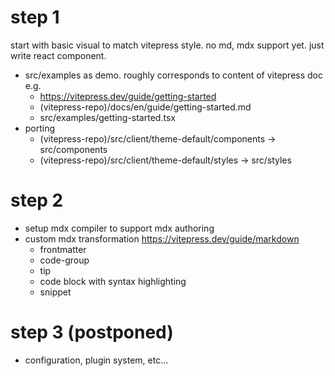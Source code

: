 # step 1

start with basic visual to match vitepress style.
no md, mdx support yet. just write react component.

- src/examples as demo. roughly corresponds to content of vitepress doc e.g.
  - https://vitepress.dev/guide/getting-started
  - (vitepress-repo)/docs/en/guide/getting-started.md
  - src/examples/getting-started.tsx
- porting
  - (vitepress-repo)/src/client/theme-default/components -> src/components
  - (vitepress-repo)/src/client/theme-default/styles -> src/styles

# step 2 

- setup mdx compiler to support mdx authoring
- custom mdx transformation https://vitepress.dev/guide/markdown
  - frontmatter
  - code-group
  - tip
  - code block with syntax highlighting
  - snippet

# step 3 (postponed)

- configuration, plugin system, etc...
